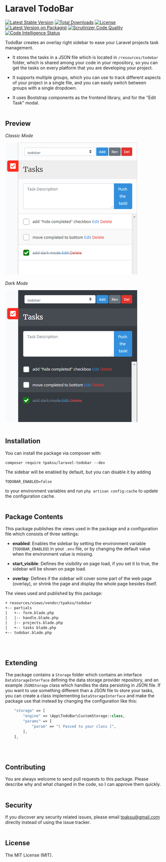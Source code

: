 # Laravel TodoBar

[![Latest Stable Version](https://poser.pugx.org/tpaksu/laravel-todobar/version)](https://packagist.org/packages/tpaksu/laravel-todobar) [![Total Downloads](https://poser.pugx.org/tpaksu/laravel-todobar/downloads)](https://packagist.org/packages/tpaksu/laravel-todobar) [![License](https://poser.pugx.org/tpaksu/laravel-todobar/license)](https://packagist.org/packages/tpaksu/laravel-todobar)
[![Latest Version on Packagist](https://img.shields.io/packagist/v/tpaksu/laravel-todobar.svg?style=flat-square)](https://packagist.org/packages/tpaksu/laravel-todobar) [![Scrutinizer Code Quality](https://scrutinizer-ci.com/g/tpaksu/laravel-todobar/badges/quality-score.png?b=master)](https://scrutinizer-ci.com/g/tpaksu/laravel-todobar/?branch=master)
[![Code Intelligence Status](https://scrutinizer-ci.com/g/tpaksu/laravel-todobar/badges/code-intelligence.svg?b=master)](https://scrutinizer-ci.com/code-intelligence)

TodoBar creates an overlay right sidebar to ease your Laravel projects task management.

- It stores the tasks in a JSON file which is located in `/resources/todobar` folder, which is shared among your code in your repository, so you can get the tasks on every platform that you are developing your project.

- It supports multiple groups, which you can use to track different aspects of your project in a single file, and you can easily switch between groups with a single dropdown.

- It uses Bootstrap components as the frontend library, and for the "Edit Task" modal.
<br><br>

## Preview
*Classic Mode*

![Classic Mode](preview-classic.png)
<br><br>
*Dark Mode*

![Dark Mode](preview-dark-mode.png)
<br><br>



## Installation
You can install the package via composer with:

```
composer require tpaksu/laravel-todobar --dev
```

The sidebar will be enabled by default, but you can disable it by adding

    TODOBAR_ENABLED=false

to your environment variables and run `php artisan config:cache` to update the configuration cache.
<br><br>


## Package Contents

This package publishes the views used in the package and a configuration file which consists of three settings:

- **enabled**: Enables the sidebar by setting the environment variable (`TODOBAR_ENABLED`) in your `.env` file, or by changing the default value when the environment value is missing.

- **start_visible**: Defines the visibility on page load, if you set it to true, the sidebar will be shown on page load.

- **overlay**: Defines if the sidebar will cover some part of the web page (overlay), or shrink the page and display the whole page besides itself.

The views used and published by this package:

    + resources/views/vendor/tpaksu/todobar
    +-- partials
    |   +-- form.blade.php
    |   |-- handle.blade.php
    |   |-- projects.blade.php
    |   +-- tasks blade.php
    +-- todobar.blade.php
<br><br>

## Extending

The package contains a `Storage` folder which contains an interface `DataStorageInterface` defining the data storage provider repository, and an example `JSONStorage` class which handles the data persisting in JSON file. If you want to use something different than a JSON file to store your tasks, you can create a class implementing `DataStorageInterface` and make the package use that instead by changing the configuration like this:

```php
    "storage" => [
        "engine" => \App\TodoBar\CustomStorage::class,
        "params" => [
            "param" => "[ Passed to your class ]",
        ],
    ],
```

<br><br>

## Contributing

You are always welcome to send pull requests to this package. Please describe why and what changed in the code, so I can approve them quickly.
<br><br>

## Security
If you discover any security related issues, please email tpaksu@gmail.com directly instead of using the issue tracker.
<br><br>

## License
The MIT License (MIT).
